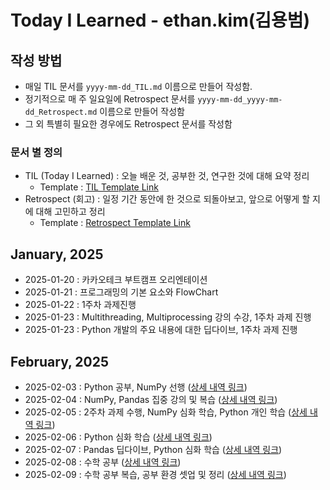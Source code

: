 # Today I Learned - ethan.kim(김용범)

## 작성 방법

- 매일 TIL 문서를 `yyyy-mm-dd_TIL.md` 이름으로 만들어 작성함.
- 정기적으로 매 주 일요일에 Retrospect 문서를 `yyyy-mm-dd_yyyy-mm-dd_Retrospect.md` 이름으로 만들어 작성함
- 그 외 특별히 필요한 경우에도 Retrospect 문서를 작성함

### 문서 별 정의

- TIL (Today I Learned) : 오늘 배운 것, 공부한 것, 연구한 것에 대해 요약 정리
  - Template : [TIL Template Link](https://github.com/100-hours-a-week/ethan.kim-til/blob/main/DocumentTemplates/yyyy-mm-dd_TIL.md)
- Retrospect (회고) : 일정 기간 동안에 한 것으로 되돌아보고, 앞으로 어떻게 할 지에 대해 고민하고 정리
  - Template : [Retrospect Template Link](https://github.com/100-hours-a-week/ethan.kim-til/blob/main/DocumentTemplates/yyyy-mm-dd_yyyy-mm-dd_Retrospect.md)

## January, 2025

- 2025-01-20 : 카카오테크 부트캠프 오리엔테이션
- 2025-01-21 : 프로그래밍의 기본 요소와 FlowChart
- 2025-01-22 : 1주차 과제진행
- 2025-01-23 : Multithreading, Multiprocessing 강의 수강, 1주차 과제 진행
- 2025-01-23 : Python 개발의 주요 내용에 대한 딥다이브, 1주차 과제 진행

## February, 2025

- 2025-02-03 : Python 공부, NumPy 선행 ([상세 내역 링크](https://github.com/100-hours-a-week/ethan.kim-til/blob/main/02-Feb/2025-02-03_TIL.md))
- 2025-02-04 : NumPy, Pandas 집중 강의 및 복습 ([상세 내역 링크](https://github.com/100-hours-a-week/ethan.kim-til/blob/main/02-Feb/2025-02-04_TIL.md))
- 2025-02-05 : 2주차 과제 수행, NumPy 심화 학습, Python 개인 학습 ([상세 내역 링크](https://github.com/100-hours-a-week/ethan.kim-til/blob/main/02-Feb/2025-02-05_TIL.md))
- 2025-02-06 : Python 심화 학습 ([상세 내역 링크](https://github.com/100-hours-a-week/ethan.kim-til/blob/main/02-Feb/2025-02-06_TIL.md))
- 2025-02-07 : Pandas 딥다이브, Python 심화 학습 ([상세 내역 링크](https://github.com/100-hours-a-week/ethan.kim-til/blob/main/02-Feb/2025-02-07_TIL.md))
- 2025-02-08 : 수학 공부 ([상세 내역 링크](https://github.com/100-hours-a-week/ethan.kim-til/blob/main/02-Feb/2025-02-08_TIL.md))
- 2025-02-09 : 수학 공부 복습, 공부 환경 셋업 및 정리 ([상세 내역 링크](https://github.com/100-hours-a-week/ethan.kim-til/blob/main/02-Feb/2025-02-09_TIL.md))

